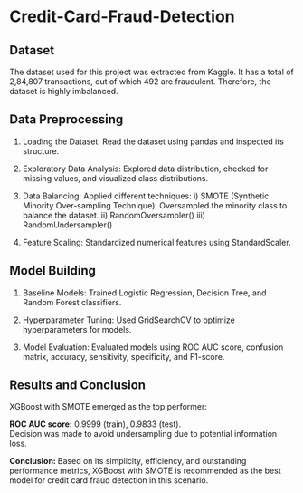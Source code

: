 # Credit-Card-Fraud-Detection

<h2>Dataset</h2>
The dataset used for this project was extracted from Kaggle. It has a total of 2,84,807 transactions, out of which 492 are fraudulent. Therefore, the dataset is highly imbalanced.

<h2>Data Preprocessing</h2>

1. Loading the Dataset: Read the dataset using pandas and inspected its structure.

2. Exploratory Data Analysis: Explored data distribution, checked for missing values, and visualized class distributions.

3. Data Balancing: Applied different techniques:
   i) SMOTE (Synthetic Minority Over-sampling Technique): Oversampled the minority class to balance the dataset.
   ii) RandomOversampler()
   iii) RandomUndersampler()

4. Feature Scaling: Standardized numerical features using StandardScaler.

<h2>Model Building</h2>

1. Baseline Models: Trained Logistic Regression, Decision Tree, and Random Forest classifiers.

2. Hyperparameter Tuning: Used GridSearchCV to optimize hyperparameters for models.

3. Model Evaluation: Evaluated models using ROC AUC score, confusion matrix, accuracy, sensitivity, specificity, and F1-score.

<h2> Results and Conclusion</h2>

XGBoost with SMOTE emerged as the top performer:

<b> ROC AUC score:</b> 0.9999 (train), 0.9833 (test).
<br>Decision was made to avoid undersampling due to potential information loss.

<b>Conclusion: </b>Based on its simplicity, efficiency, and outstanding performance metrics, XGBoost with SMOTE is recommended as the best model for credit card fraud detection in this scenario.
